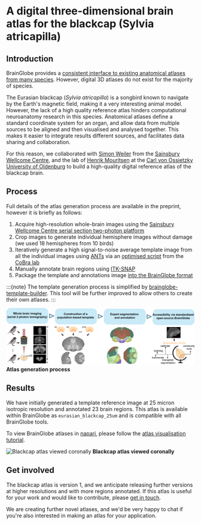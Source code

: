 # A digital three-dimensional brain atlas for the blackcap (Sylvia atricapilla)

## Introduction
BrainGlobe provides a 
[consistent interface to existing anatomical atlases from many species](/documentation/brainglobe-atlasapi/index). However, 
digital 3D atlases do not exist for the majority of species. 

The Eurasian blackcap (*Sylvia atricapilla*) is a songbird known to navigate by the Earth's magnetic field, making it 
a very interesting animal model. However, the lack of a high quality reference atlas hinders computational neuroanatomy 
research in this species. Anatomical atlases define a standard coordinate system for an organ, and allow data from 
multiple sources to be aligned and then visualised and analysed together. This makes it easier to integrate results 
different sources, and facilitates data sharing and collaboration.

For this reason, we collaborated with [Simon Weiler](https://sites.google.com/view/neuroweiler) from the 
[Sainsbury Wellcome Centre](https://www.sainsburywellcome.org), and the lab of 
[Henrik Mouritsen](https://uol.de/en/ibu/animal-navigation) at the 
[Carl von Ossietzky University of Oldenburg](https://uol.de/en) to build a high-quality digital reference atlas 
of the blackcap brain.

## Process
Full details of the atlas generation process are available in the preprint, however it is briefly as follows:
1. Acquire high-resolution whole-brain images using the
[Sainsbury Wellcome Centre serial section two-photon platform](https://swcmicroscopy.com)
2. Crop images to generate individual hemisphere images without damage (we used 18 hemispheres from 10 birds)
3. Iteratively generate a high signal-to-noise average template image from all the individual images using 
[ANTs](http://stnava.github.io/ANTs/) via an [optimised script](https://github.com/CoBrALab/optimized_antsMultivariateTemplateConstruction) 
from the [CoBra lab](https://www.cobralab.ca/)
4. Manually annotate brain regions using [ITK-SNAP](http://www.itksnap.org/pmwiki/pmwiki.php)
5. Package the template and annotations image [into the BrainGlobe format](https://brainglobe.info/documentation/brainglobe-atlasapi/adding-a-new-atlas.html)

:::{note}
The template generation process is simplified by 
[brainglobe-template-builder](https://github.com/brainglobe/brainglobe-template-builder). This tool will be further 
improved to allow others to create their own atlases.
:::

![Atlas generation process](./images/atlas-generation.png)
**Atlas generation process**

## Results
We have initially generated a template reference image at 25 micron isotropic resolution and annotated 23 brain regions. 
This atlas is available within BrainGlobe as `eurasian_blackcap_25um` and is compatible with all BrainGlobe tools.


To view BrainGlobe atlases in [napari](https://napari.org), please follow the 
[atlas visualisation tutorial](/tutorials/visualise-atlas-napari). 

![Blackcap atlas viewed coronally](./images/animation.gif)
**Blackcap atlas viewed coronally**

## Get involved
The blackcap atlas is version 1, and we anticipate releasing further versions at higher resolutions and with more 
regions annotated. If this atlas is useful for your work and would like to contribute, please [get in touch](/contact).

We are creating further novel atlases, and we'd be very happy to chat if you're also interested in making an 
atlas for your application. 

